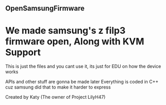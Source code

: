 ## OpenSamsungFirmware 
# We made samsung's z filp3 firmware open, Along with KVM Support

This is just the files and you cant use it, its just for EDU on how the device works

APIs and other stuff are gonna be made later
Everything is coded in C++ cuz samsung did that to make it harder to express


Created by Katy (The owner of Project LilyH47)
